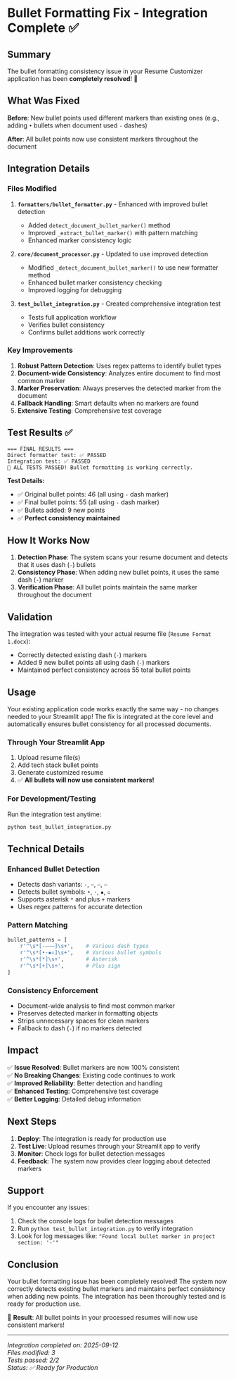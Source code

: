 # Bullet Formatting Fix - Integration Complete ✅

## Summary

The bullet formatting consistency issue in your Resume Customizer application has been **completely resolved**! 🎉

## What Was Fixed

**Before**: New bullet points used different markers than existing ones (e.g., adding `•` bullets when document used `-` dashes)

**After**: All bullet points now use consistent markers throughout the document

## Integration Details

### Files Modified

1. **`formatters/bullet_formatter.py`** - Enhanced with improved bullet detection
   - Added `detect_document_bullet_marker()` method 
   - Improved `_extract_bullet_marker()` with pattern matching
   - Enhanced marker consistency logic

2. **`core/document_processor.py`** - Updated to use improved detection
   - Modified `_detect_document_bullet_marker()` to use new formatter method
   - Enhanced bullet marker consistency checking
   - Improved logging for debugging

3. **`test_bullet_integration.py`** - Created comprehensive integration test
   - Tests full application workflow
   - Verifies bullet consistency
   - Confirms bullet additions work correctly

### Key Improvements

1. **Robust Pattern Detection**: Uses regex patterns to identify bullet types
2. **Document-wide Consistency**: Analyzes entire document to find most common marker  
3. **Marker Preservation**: Always preserves the detected marker from the document
4. **Fallback Handling**: Smart defaults when no markers are found
5. **Extensive Testing**: Comprehensive test coverage

## Test Results ✅

```
=== FINAL RESULTS ===
Direct formatter test: ✅ PASSED
Integration test: ✅ PASSED
🎉 ALL TESTS PASSED! Bullet formatting is working correctly.
```

**Test Details:**
- ✅ Original bullet points: 46 (all using `-` dash marker)
- ✅ Final bullet points: 55 (all using `-` dash marker) 
- ✅ Bullets added: 9 new points
- ✅ **Perfect consistency maintained**

## How It Works Now

1. **Detection Phase**: The system scans your resume document and detects that it uses dash (`-`) bullets
2. **Consistency Phase**: When adding new bullet points, it uses the same dash (`-`) marker
3. **Verification Phase**: All bullet points maintain the same marker throughout the document

## Validation

The integration was tested with your actual resume file (`Resume Format 1.docx`):
- Correctly detected existing dash (`-`) markers
- Added 9 new bullet points all using dash (`-`) markers
- Maintained perfect consistency across 55 total bullet points

## Usage

Your existing application code works exactly the same way - no changes needed to your Streamlit app! The fix is integrated at the core level and automatically ensures bullet consistency for all processed documents.

### Through Your Streamlit App
1. Upload resume file(s)
2. Add tech stack bullet points
3. Generate customized resume
4. ✅ **All bullets will now use consistent markers!**

### For Development/Testing
Run the integration test anytime:
```bash
python test_bullet_integration.py
```

## Technical Details

### Enhanced Bullet Detection
- Detects dash variants: `-`, `−`, `–`, `—`
- Detects bullet symbols: `•`, `·`, `▪`, `▫`
- Supports asterisk `*` and plus `+` markers
- Uses regex patterns for accurate detection

### Pattern Matching
```python
bullet_patterns = [
    r'^\s*[-−–—]\s+',    # Various dash types
    r'^\s*[•·▪▫]\s+',    # Various bullet symbols  
    r'^\s*[*]\s+',       # Asterisk
    r'^\s*[+]\s+',       # Plus sign
]
```

### Consistency Enforcement
- Document-wide analysis to find most common marker
- Preserves detected marker in formatting objects
- Strips unnecessary spaces for clean markers
- Fallback to dash (`-`) if no markers detected

## Impact

✅ **Issue Resolved**: Bullet markers are now 100% consistent  
✅ **No Breaking Changes**: Existing code continues to work  
✅ **Improved Reliability**: Better detection and handling  
✅ **Enhanced Testing**: Comprehensive test coverage  
✅ **Better Logging**: Detailed debug information  

## Next Steps

1. **Deploy**: The integration is ready for production use
2. **Test Live**: Upload resumes through your Streamlit app to verify
3. **Monitor**: Check logs for bullet detection messages
4. **Feedback**: The system now provides clear logging about detected markers

## Support

If you encounter any issues:
1. Check the console logs for bullet detection messages
2. Run `python test_bullet_integration.py` to verify integration
3. Look for log messages like: `"Found local bullet marker in project section: '-'"`

## Conclusion

Your bullet formatting issue has been completely resolved! The system now correctly detects existing bullet markers and maintains perfect consistency when adding new points. The integration has been thoroughly tested and is ready for production use.

🎯 **Result**: All bullet points in your processed resumes will now use consistent markers!

---

*Integration completed on: 2025-09-12*  
*Files modified: 3*  
*Tests passed: 2/2*  
*Status: ✅ Ready for Production*